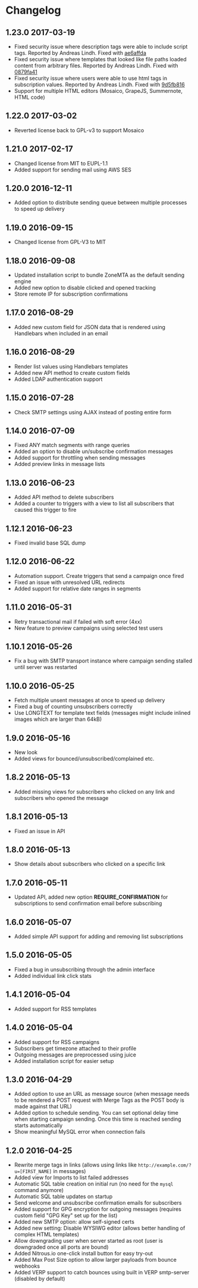 # Changelog

## 1.23.0 2017-03-19

  * Fixed security issue where description tags were able to include script tags. Reported by Andreas Lindh. Fixed with [ae6affda](https://github.com/Mailtrain-org/mailtrain/commit/ae6affda8193f034e06f7e095ee23821a83d5190)
  * Fixed security issue where templates that looked like file paths loaded content from arbitrary files. Reported by Andreas Lindh. Fixed with [0879fa41](https://github.com/Mailtrain-org/mailtrain/commit/0879fa412a2d4a417aeca5cd5092a8f86531e7ef)
  * Fixed security issue where users were able to use html tags in subscription values. Reported by Andreas Lindh. Fixed with [9d5fb816](https://github.com/Mailtrain-org/mailtrain/commit/9d5fb816c937114966d4f589e1ad4e164ff3a187)
  * Support for multiple HTML editors (Mosaico, GrapeJS, Summernote, HTML code)

## 1.22.0 2017-03-02

  * Reverted license back to GPL-v3 to support Mosaico

## 1.21.0 2017-02-17

  * Changed license from MIT to EUPL-1.1
  * Added support for sending mail using AWS SES

## 1.20.0 2016-12-11

  * Added option to distribute sending queue between multiple processes to speed up delivery

## 1.19.0 2016-09-15

  * Changed license from GPL-V3 to MIT

## 1.18.0 2016-09-08

  * Updated installation script to bundle ZoneMTA as the default sending engine
  * Added new option to disable clicked and opened tracking
  * Store remote IP for subscription confirmations

## 1.17.0 2016-08-29

  * Added new custom field for JSON data that is rendered using Handlebars when included in an email

## 1.16.0 2016-08-29

  * Render list values using Handlebars templates
  * Added new API method to create custom fields
  * Added LDAP authentication support

## 1.15.0 2016-07-28

  * Check SMTP settings using AJAX instead of posting entire form

## 1.14.0 2016-07-09

  * Fixed ANY match segments with range queries
  * Added an option to disable un/subscribe confirmation messages
  * Added support for throttling when sending messages
  * Added preview links in message lists

## 1.13.0 2016-06-23

  * Added API method to delete subscribers
  * Added a counter to triggers with a view to list all subscribers that caused this trigger to fire

## 1.12.1 2016-06-23

  * Fixed invalid base SQL dump

## 1.12.0 2016-06-22

  * Automation support. Create triggers that send a campaign once fired
  * Fixed an issue with unresolved URL redirects
  * Added support for relative date ranges in segments

## 1.11.0 2016-05-31

  * Retry transactional mail if failed with soft error (4xx)
  * New feature to preview campaigns using selected test users

## 1.10.1 2016-05-26

  * Fix a bug with SMTP transport instance where campaign sending stalled until server was restarted

## 1.10.0 2016-05-25

  * Fetch multiple unsent messages at once to speed up delivery
  * Fixed a bug of counting unsubscribers correctly
  * Use LONGTEXT for template text fields (messages might include inlined images which are larger than 64kB)

## 1.9.0 2016-05-16

  * New look
  * Added views for bounced/unsubscribed/complained etc.

## 1.8.2 2016-05-13

  * Added missing views for subscribers who clicked on any link and subscribers who opened the message

## 1.8.1 2016-05-13

  * Fixed an issue in API

## 1.8.0 2016-05-13

  * Show details about subscribers who clicked on a specific link

## 1.7.0 2016-05-11

  * Updated API, added new option **REQUIRE_CONFIRMATION** for subscriptions to send confirmation email before subscribing

## 1.6.0 2016-05-07

  * Added simple API support for adding and removing list subscriptions

## 1.5.0 2016-05-05

  * Fixed a bug in unsubscribing through the admin interface
  * Added individual link click stats

## 1.4.1 2016-05-04

  * Added support for RSS templates

## 1.4.0 2016-05-04

  * Added support for RSS campaigns
  * Subscribers get timezone attached to their profile
  * Outgoing messages are preprocessed using juice
  * Added installation script for easier setup

## 1.3.0 2016-04-29

  * Added option to use an URL as message source (when message needs to be rendered a POST request with Merge Tags as the POST body is made against that URL)
  * Added option to schedule sending. You can set optional delay time when starting campaign sending. Once this time is reached sending starts automatically
  * Show meaningful MySQL error when connection fails

## 1.2.0 2016-04-25

  * Rewrite merge tags in links (allows using links like `http://example.com/?u=[FIRST_NAME]` in messages)
  * Added view for Imports to list failed addresses
  * Automatic SQL table creation on initial run (no need for the `mysql` command anymore)
  * Automatic SQL table updates on startup
  * Send welcome and unsubscribe confirmation emails for subscribers
  * Added support for GPG encryption for outgoing messages (requires custom field "GPG Key" set up for the list)
  * Added new SMTP option: allow self-signed certs
  * Added new setting: Disable WYSIWG editor (allows better handling of complex HTML templates)
  * Allow downgrading user when server started as root (user is downgraded once all ports are bound)
  * Added Nitrous.io one-click install button for easy try-out
  * Added Max Post Size option to allow larger payloads from bounce webhooks
  * Added VERP support to catch bounces using built in VERP smtp-server (disabled by default)
